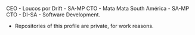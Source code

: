 CEO - Loucos por Drift - SA-MP
CTO - Mata Mata South América - SA-MP
CTO - DI-SA - Software Development.

- Repositories of this profile are private, for work reasons.
